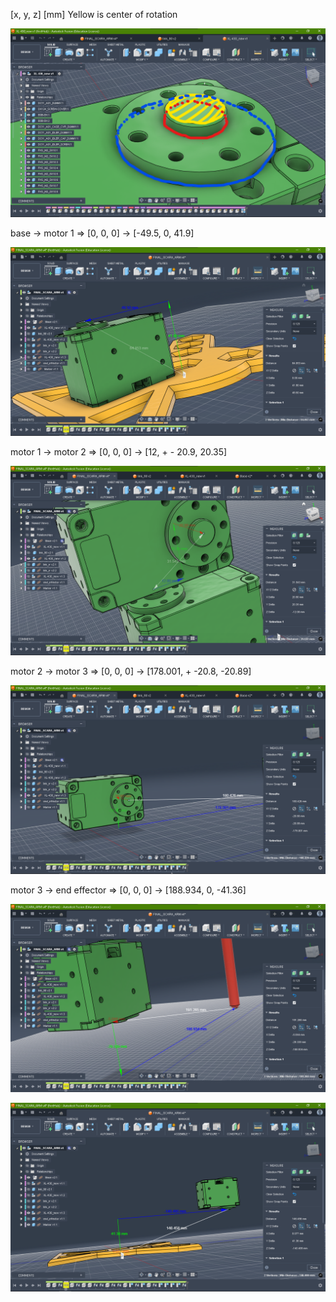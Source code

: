 [x, y, z] [mm]    Yellow is center of rotation

![1748975689486](image/README/1748975689486.png)

base -> motor 1 => [0, 0, 0] -> [-49.5, 0, 41.9]

![1748978847913](image/README/1748978847913.png)

motor 1 -> motor 2 => [0, 0, 0] -> [12, + - 20.9, 20.35]

![1748976130627](image/README/1748976130627.png)

motor 2 -> motor 3 => [0, 0, 0] -> [178.001, + -20.8, -20.89]

![1748976228913](image/README/1748976228913.png)

motor 3 -> end effector => [0, 0, 0] -> [188.934, 0, -41.36]

![1748978794771](image/README/1748978794771.png)

![1748978747662](image/README/1748978747662.png)
